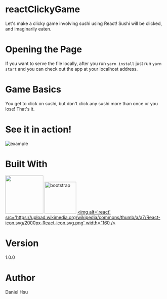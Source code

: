 # reactClickyGame
Let's make a clicky game involving sushi using React! Sushi will be clicked, and imaginarily eaten. 

# Opening the Page
If you want to serve the file locally, after you run `yarn install` just run  `yarn start` and you can check out the app at your localhost address.

# Game Basics

You get to click on sushi, but don't click any sushi more than once or you lose! That's it. 

# See it in action!

<img alt="example" src="example.gif" />

# Built With
[<img src="https://catalin.red/dist/uploads/2011/01/css3-html5-logo-initial.png" width="120" />](https://en.wikipedia.org/wiki/HTML5)
[<img alt="bootstrap" src="https://getbootstrap.com/docs/4.1/assets/img/bootstrap-stack.png" width="100"/>](https://getbootstrap.com/)
[<img alt='react' src='https://upload.wikimedia.org/wikipedia/commons/thumb/a/a7/React-icon.svg/2000px-React-icon.svg.png' width="160 />](https://reactjs.org/)

# Version

1.0.0

# Author
Daniel Hsu